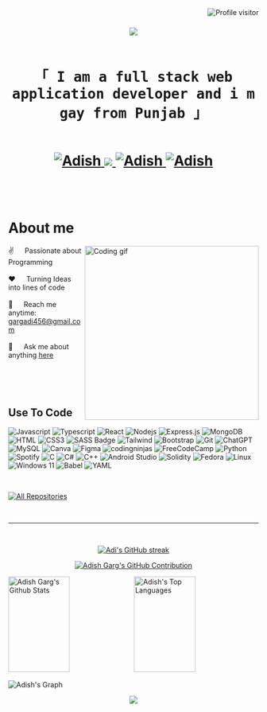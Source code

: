 <!--
<h2 align="center">   
  Welcome to Al Siam World!
  <img src="https://media.giphy.com/media/hvRJCLFzcasrR4ia7z/giphy.gif" width="28">
</h2>   
-->            
                
<!--
<p align="center">        
  <a href="https://github.com/alsiam"><img src="https://readme-typing-svg.herokuapp.com/?lines=Self%20Taught%20Programmer;Front%20End%20Developer;1.5%2B%20years%20of%20coding 
  %20experience;Always%20learning%20new%20things&center=true&width=380&height=45"></a>
</p>       
        
 -->

<a href="https://komarev.com/ghpvc/?username=adishgarg">    
  <img align="right" src="https://komarev.com/ghpvc/?username=adishgarg&label=Visitors&color=0e75b6&style=flat" alt="Profile visitor" />
</a>
<h1 align="center">
<img src="https://readme-typing-svg.demolab.com?font=Fira+Code&pause=1000&color=F71325&random=false&width=435&lines=Hello+there%2C;I+am+Adish+Garg;Welcome+to+my+profile")
</h1>    
<!-- 
<h3 align="center">
        <samp>&gt; Hey There!, I am
                <b><a target="_blank" href="">Adish Garg!</a></b>
        </samp>
</h3>
Intro  -->

<p align="center"> 
  <samp>
    <br>
    「 I am a full stack web application developer and i m gay from <b>Punjab</b> 」
    <br>
    <br>
  </samp>
</p>

<p align="center">
 <a href="https://www.linkedin.com/in/adish-garg-887449250/" target="_blank">
  <img src="https://img.shields.io/badge/LinkedIn-0077B5?style=for-the-badge&logo=linkedin&logoColor=white" alt="Adish"/>
 </a>
 <a href="https://twitter.com/AdishGarg4" target="_blank">
  <img src="https://img.shields.io/badge/Twitter-1DA1F2?style=for-the-badge&logo=twitter&logoColor=white" />
 </a>
 <a href="https://instagram.com/diabolicaladi" target="_blank">
  <img src="https://img.shields.io/badge/Instagram-fe4164?style=for-the-badge&logo=instagram&logoColor=white" alt="Adish" />
 </a> 
 <a href="" target="_blank">
  <img src="https://img.shields.io/badge/Facebook-20BEFF?&style=for-the-badge&logo=facebook&logoColor=white" alt="Adish"  />
  </a> 
</p>
<br />

<!-- About Section -->
 # About me
 
<p>
 <img align="right" width="350" src="/assets/programmer.gif" alt="Coding gif" />
  
 ✌️ &emsp; Passionate about Programming <br/><br/>
 ❤️ &emsp; Turning Ideas into lines of code <br/><br/>
 📧 &emsp; Reach me anytime: gargadi456@gmail.com<br/><br/>
 💬 &emsp; Ask me about anything [here](https://github.com/adishgarg)

</p>

<br/>
<br/>
<br/>

## Use To Code

![Javascript](https://img.shields.io/badge/Javascript-F0DB4F?style=for-the-badge&labelColor=black&logo=javascript&logoColor=F0DB4F)
![Typescript](https://img.shields.io/badge/Typescript-007acc?style=for-the-badge&labelColor=black&logo=typescript&logoColor=007acc)
![React](https://img.shields.io/badge/-React-61DBFB?style=for-the-badge&labelColor=black&logo=react&logoColor=61DBFB)
![Nodejs](https://img.shields.io/badge/Nodejs-3C873A?style=for-the-badge&labelColor=black&logo=node.js&logoColor=3C873A)
![Express.js](https://img.shields.io/badge/Express.js-000000?style=for-the-badge&logo=express&logoColor=white)
![MongoDB](https://img.shields.io/badge/MongoDB-4EA94B?style=for-the-badge&logo=mongodb&logoColor=white)
![HTML](https://img.shields.io/badge/HTML5-E34F26?style=for-the-badge&logo=html5&logoColor=white)
![CSS3](https://img.shields.io/badge/CSS3-1572B6?style=for-the-badge&logo=css3&logoColor=white)
![SASS Badge](https://img.shields.io/badge/Sass-CC6699?style=for-the-badge&logo=sass&logoColor=white)
![Tailwind](https://img.shields.io/badge/Tailwind_CSS-092749?style=for-the-badge&logo=tailwindcss&logoColor=06B6D4&labelColor=000000)
![Bootstrap](https://img.shields.io/badge/Bootstrap-563D7C?style=for-the-badge&logo=bootstrap&logoColor=white)
![Git](https://img.shields.io/badge/Git-F05032?style=for-the-badge&logo=git&logoColor=white)
![ChatGPT](https://img.shields.io/badge/chatGPT-74aa9c?style=for-the-badge&logo=openai&logoColor=white)
![MySQL](https://img.shields.io/badge/mysql-%2300f.svg?style=for-the-badge&logo=mysql&logoColor=white)
![Canva](https://img.shields.io/badge/Canva-%2300C4CC.svg?style=for-the-badge&logo=Canva&logoColor=white)
![Figma](https://img.shields.io/badge/figma-%23F24E1E.svg?style=for-the-badge&logo=figma&logoColor=white)
![codingninjas](https://img.shields.io/badge/coding%20ninjas-DD6620?style=for-the-badge&logo=codingninjas&logoColor=white)
![FreeCodeCamp](https://img.shields.io/badge/Freecodecamp-%23123.svg?&style=for-the-badge&logo=freecodecamp&logoColor=green)
![Python](https://img.shields.io/badge/python-3670A0?style=for-the-badge&logo=python&logoColor=ffdd54)
![Spotify](https://img.shields.io/badge/Spotify-1ED760?style=for-the-badge&logo=spotify&logoColor=white)
![C](https://img.shields.io/badge/c-%2300599C.svg?style=for-the-badge&logo=c&logoColor=white)
![C#](https://img.shields.io/badge/c%23-%23239120.svg?style=for-the-badge&logo=csharp&logoColor=white)
![C++](https://img.shields.io/badge/c++-%2300599C.svg?style=for-the-badge&logo=c%2B%2B&logoColor=white)
![Android Studio](https://img.shields.io/badge/android%20studio-346ac1?style=for-the-badge&logo=android%20studio&logoColor=white)
![Solidity](https://img.shields.io/badge/Solidity-%23363636.svg?style=for-the-badge&logo=solidity&logoColor=white)
![Fedora](https://img.shields.io/badge/Fedora-294172?style=for-the-badge&logo=fedora&logoColor=white)
![Linux](https://img.shields.io/badge/Linux-FCC624?style=for-the-badge&logo=linux&logoColor=black)
![Windows 11](https://img.shields.io/badge/Windows%2011-%230079d5.svg?style=for-the-badge&logo=Windows%2011&logoColor=white)
![Babel](https://img.shields.io/badge/Babel-F9DC3e?style=for-the-badge&logo=babel&logoColor=black)
![YAML](https://img.shields.io/badge/yaml-%23ffffff.svg?style=for-the-badge&logo=yaml&logoColor=151515)

<br/>

<p align="left">
  <a href="https://github.com/adishgarg?tab=repositories" target="_blank"><img alt="All Repositories" title="All Repositories" src="https://img.shields.io/badge/-All%20Repos-2962FF?style=for-the-badge&logo=koding&logoColor=white"/></a>
</p>

<br/>
<hr/>
<br/>

<p align="center">
  <a href="https://github.com/adishgarg">
    <img src="https://github-readme-streak-stats.herokuapp.com/?user=adishgarg&theme=radical&border=7F3FBF&background=0D1117" alt="Adi's GitHub streak"/>
  </a>
</p>

<p align="center">
  <a href="https://github.com/adishgarg">
    <img src="https://github-profile-summary-cards.vercel.app/api/cards/profile-details?username=adishgarg&theme=radical" alt="Adish Garg's GitHub Contribution"/>

  </a>
</p>

<a> 
    <a href="https://github.com/adishgarg"><img alt="Adish Garg's Github Stats" src="https://denvercoder1-github-readme-stats.vercel.app/api?username=adishgarg&show_icons=true&count_private=true&theme=react&border_color=7F3FBF&bg_color=0D1117&title_color=F85D7F&icon_color=F8D866" height="192px" width="49.5%"/></a>
  <a href="https://github.com/adishgarg"><img alt="Adish's Top Languages" src="https://denvercoder1-github-readme-stats.vercel.app/api/top-langs/?username=adishgarg&langs_count=8&layout=compact&theme=react&border_color=7F3FBF&bg_color=0D1117&title_color=F85D7F&icon_color=F8D866" height="192px" width="49.5%"/></a>
  <br/>
</a>

![Adish's Graph](https://github-readme-activity-graph.vercel.app/graph?username=adishgarg&custom_title=Adish%20Garg's%20GitHub%20Activity%20Graph&bg_color=0D1117&color=7F3FBF&line=7F3FBF&point=7F3FBF&area_color=FFFFFF&title_color=FFFFFF&area=true)

<p align="center">
<img src="https://stats.quine.sh/adishgarg/dependencies?theme=dark">
</p>
